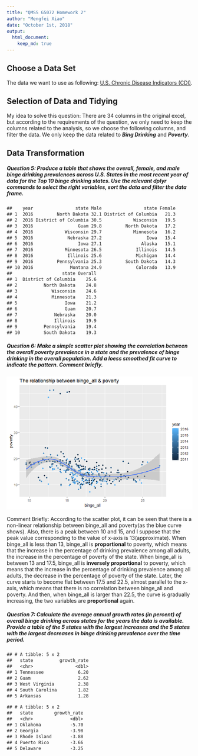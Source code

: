 ```yaml
---
title: "QMSS G5072 Homework 2"
author: "Mengfei Xiao"
date: "October 1st, 2018"
output: 
  html_document:
    keep_md: true
---
```





## Choose a Data Set
The data we want to use as following: [U.S. Chronic Disease Indicators (CDI)](https://data.cdc.gov/Chronic-Disease-Indicators/U-S-Chronic-Disease-Indicators-CDI-/g4ie-h725).




## Selection of Data and Tidying
My idea to solve this question: There are 34 columns in the original excel, but according to the requirements of the question, we only need to keep the columns related to the analysis, so we choose the following columns, and filter the data. We only keep the data related to ***Bing Drinking*** and ***Poverty***.









## Data Transformation
##### Question 5: Produce a table that shows the overall, female, and male binge drinking prevalences across U.S. States in the most recent year of data for the Top 10 binge drinking states. Use the relevant dplyr commands to select the right variables, sort the data and filter the data frame.



```
##    year                state Male                state Female
## 1  2016         North Dakota 32.1 District of Columbia   21.3
## 2  2016 District of Columbia 30.5            Wisconsin   19.5
## 3  2016                 Guam 29.8         North Dakota   17.2
## 4  2016            Wisconsin 29.7            Minnesota   16.2
## 5  2016             Nebraska 27.2                 Iowa   15.4
## 6  2016                 Iowa 27.1               Alaska   15.1
## 7  2016            Minnesota 26.5             Illinois   14.5
## 8  2016             Illinois 25.6             Michigan   14.4
## 9  2016         Pennsylvania 25.3         South Dakota   14.3
## 10 2016              Montana 24.9             Colorado   13.9
##                   state Overall
## 1  District of Columbia    25.6
## 2          North Dakota    24.8
## 3             Wisconsin    24.6
## 4             Minnesota    21.3
## 5                  Iowa    21.2
## 6                  Guam    20.7
## 7              Nebraska    20.0
## 8              Illinois    19.9
## 9          Pennsylvania    19.4
## 10         South Dakota    19.3
```


##### Question 6: Make a simple scatter plot showing the correlation between the overall poverty prevalence in a state and the prevalence of binge drinking in the overall population. Add a loess smoothed fit curve to indicate the pattern. Comment briefly.
![](images/unnamed-chunk-7-1.png)<!-- -->

Comment Briefly: According to the scatter plot, it can be seen that there is a non-linear relationship between binge_all and poverty(as the blue curve shows). Also, there is a peak between 10 and 15, and I suppose that the peak value corresponding to the value of x-axis is 13(approximate). When binge_all is less than 13, binge_all is **proportional** to poverty, which means that the increase in the percentage of drinking prevalence among all adults, the increase in the percentage of poverty of the state. When binge_all is between 13 and 17.5, binge_all is **inversely proportional** to poverty, which means that the increase in the percentage of drinking prevalence among all adults, the decrease in the percentage of poverty of the state. Later, the curve starts to become flat between 17.5 and 22.5, almost parallel to the x-axis, which means that there is no correlation between binge_all and poverty. And then, when binge_all is larger than 22.5, the curve is gradually increasing, the two variables are **proportional** again.




##### Question 7: Calculate the average annual growth rates (in percent) of overall binge drinking across states for the years the data is available. Provide a table of the 5 states with the largest increases and the 5 states with the largest decreases in binge drinking prevalence over the time period.



```
## # A tibble: 5 x 2
##   state          growth_rate
##   <chr>                <dbl>
## 1 Tennessee             6.20
## 2 Guam                  2.62
## 3 West Virginia         2.38
## 4 South Carolina        1.82
## 5 Arkansas              1.28
```


```
## # A tibble: 5 x 2
##   state        growth_rate
##   <chr>              <dbl>
## 1 Oklahoma           -5.70
## 2 Georgia            -3.98
## 3 Rhode Island       -3.88
## 4 Puerto Rico        -3.66
## 5 Delaware           -3.25
```

